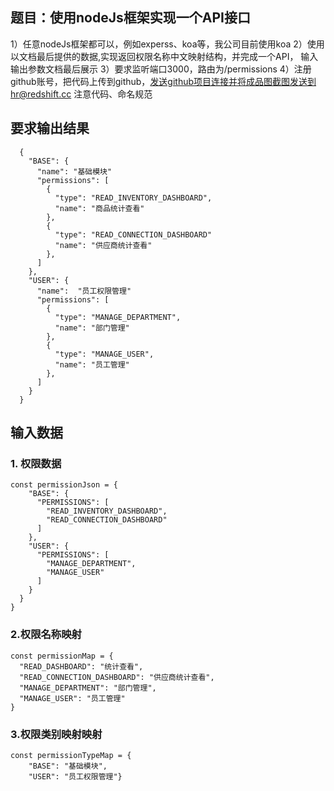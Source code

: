 ## 题目：使用nodeJs框架实现一个API接口
 1）任意nodeJs框架都可以，例如experss、koa等，我公司目前使用koa
 2）使用以文档最后提供的数据,实现返回权限名称中文映射结构，并完成一个API， 输入输出参数文档最后展示
 3）要求监听端口3000，路由为/permissions
 4）注册github账号，把代码上传到github，发送github项目连接并将成品图截图发送到hr@redshift.cc 注意代码、命名规范

## 要求输出结果
```
  {
    "BASE": {
      "name": "基础模块"
      "permissions": [
        {
          "type": "READ_INVENTORY_DASHBOARD",
          "name": "商品统计查看"
        },
        {
          "type": "READ_CONNECTION_DASHBOARD"
          "name": "供应商统计查看"
        },
      ]
    },
    "USER": {
      "name":  "员工权限管理"
      "permissions": [
        {
          "type": "MANAGE_DEPARTMENT",
          "name": "部门管理"
        },
        {
          "type": "MANAGE_USER",
          "name": "员工管理"
        },
      ]
    }
  }
```
## 输入数据

### 1. 权限数据
```
const permissionJson = {
    "BASE": {
      "PERMISSIONS": [
        "READ_INVENTORY_DASHBOARD",
        "READ_CONNECTION_DASHBOARD"
      ]
    },
    "USER": {
      "PERMISSIONS": [
        "MANAGE_DEPARTMENT",
        "MANAGE_USER"
      ]
    }
  }
}
```

### 2.权限名称映射
```
const permissionMap = {
  "READ_DASHBOARD": "统计查看",
  "READ_CONNECTION_DASHBOARD": "供应商统计查看",
  "MANAGE_DEPARTMENT": "部门管理",
  "MANAGE_USER": "员工管理"
}
```

### 3.权限类别映射映射
```
const permissionTypeMap = {
    "BASE": "基础模块",
    "USER": "员工权限管理"}
```

